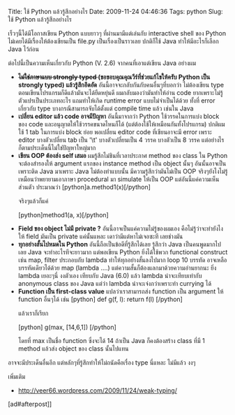 Title: ใช้ Python แล้วรู้สึกอย่างไร 
Date: 2009-11-24 04:46:36
Tags: python 
Slug: ใช้ Python แล้วรู้สึกอย่างไร 


เร็วๆนี้ได้มีโอกาสเขียน Python แบบยาวๆ ที่ผ่านมามีแต่เล่นกับ interactive shell ของ Python ไม่เคยได้มีเรื่องให้ต้องเขียนเป็น file.py เป็นเรื่องเป็นราวเลย ปกติก็ใช้ Java ทำให้มีอะไรก็เลือก Java ไว้ก่อน

ต่อไปนี้เป็นความเห็นเกี่ยวกับ Python (V. 2.6) จากคนที่เอาแต่เขียน Java อย่างผม
<ul>
	<li><span style="text-decoration: line-through;"><strong>ไม่ใช่ภาษาแบบ strongly typed </strong></span><strong>(ขอขอบคุณคุณวีร์ที่ช่วยแก้ไขให้ครับ Python เป็น strongly typed) แล้วรู้สึกอึดอัด</strong> อันนี้อาจจะกลับกันกับคนอื่นๆที่บอกว่า ไม่ต้องเขียน type ตอนเขียนโปรแกรมก็ดีแล้วมันจะได้ยืดหยุ่นดี ผมกลับมองว่ามันทำให้อ่าน code ยากเพราะไม่รู้ตัวแปรเป็นประเภทอะไร แถมทำให้เกิด runtime error แบบไม่จำเป็นได้ด้วย ทั้งที่ error เกี่ยวกับ type บางกรณีสามารถจับได้ตั้งแต่ compile time แล้ว เช่นใน Java</li>
	<li><strong>เปลี่ยน editor แล้ว code อาจมีปัญหา</strong> อันนี้มาจากว่า Python ใช้วรรคในการแบ่ง block ของ code และอนุญาตให้ใช้วรรคขนาดไหนก็ได้ (แต่ต้องใช้ให้เหมือนกันทั้งโปรแกรม) ปกติผมใช้ 1 tab ในการแบ่ง block ย่อย พอเปลี่ยน editor code ที่เขียนอาจะมี error เพราะ editor บางตัวเปลี่ยน tab เป็น '\t' บางตัวเปลี่ยนเป็น 4 วรรค บางตัวเป็น 8 วรรค แต่อย่างไรก็ตามประเด็นนี้ไม่ใช่ปัญหาใหญ่มาก</li>
	<li><strong>เขียน OOP ต้องส่ง self เสมอ</strong> ผมรู้สึกไม่ชินที่เวลาประกาศ method ของ class ใน Python จะต้องสำรองให้ argument แรกของ instance method เป็น object นั้นๆ อันนั้นอาจเป็นเพราะติด Java มาเพราะ Java ไม่ต้องทำแบบนั้น มีความรู้สึกว่ามันไม่เป็น OOP จริงๆยังไงไม่รู้ เหมือนว่าพยายามเอาภาษา procedural มา simulate ให้เป็น OOP แต่อันนี้แค่ความเห็นส่วนตัว ประมาณว่า [python]a.method1(x)[/python]

จริงๆแล้วก็แค่

[python]method1(a, x)[/python]</li>
	<li><strong>Field ของ object ไม่มี private ?</strong> อันนี้อาจเป็นแค่ความไม่รู้ของผมเอง คือไม่รู้ว่าจะทำยังไงให้ field มันเป็น private แค่นั้นแหละ เดาว่ามีแต่หาไม่เจอซะที เลยช่างมัน</li>
	<li><strong>ทุกอย่างสั้นไปหมดใน Python</strong> อันนี้ถือเป็นข้อดีที่รู้สึกได้เลย รู้สึกว่า Java เป็นคนพูดมากไปเลย Java จะทำอะไรทีจะยาวมาก แต่พอเขียน Python ยิ่งได้ใช้พวก functional construct เช่น map, filter ประกอบกับ lambda ทำให้ทุกอย่างสั้นลงไปมาก loop 10 บรรทัด อาจเหลือบรรทัดเดียวได้ด้วย map (lambda ....) แต่ความสั้นก็ต้องแลกมาด้วยความอ่านยากนะ ยิ่ง lambda เยอะๆนี่ งงตัวเอง เทียบกับ Java (6.0) แล้ว lambda น่าจะเทียบเท่ากับ anonymous class ของ Java แต่ว่า lambda น่าจะเจ๋งกว่าเพราะทำ currying ได้</li>
	<li><strong>Function เป็น first-class value</strong> แปลว่าเราสามารถส่ง function เป็น argument ให้ function อื่นๆได้ เช่น [python]
def g(f, l): return f(l) [/python]

แล้วเราก็เรียก

[python] g(max, [14,6,1]) [/python]

โดยที่ max เป็นชื่อ function ซึ่งจะได้ 14 ถ้าเป็น Java ก็คงต้องสร้าง class ที่มี 1 method แล้วส่ง object ของ class นั้นไปแทน</li>
</ul>
อาจจะมีประเด็นอื่นอีก แต่หลักๆที่รู้สึกทำให้ไม่ถนัดคือเรื่อง type นี่แหละ ไม่มีแล้ว งงๆ

เพิ่มเติม
<ul>
	<li><a href="http://veer66.wordpress.com/2009/11/24/weak-typing/">http://veer66.wordpress.com/2009/11/24/weak-typing/</a></li>
</ul>
[ad#afterpost]]
